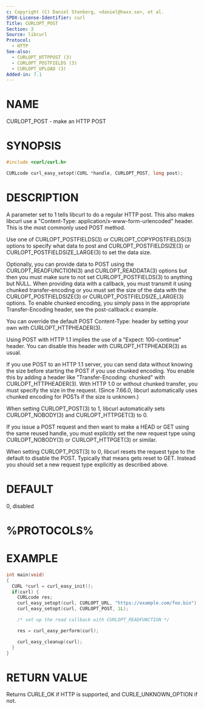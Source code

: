 ```yaml
---
c: Copyright (C) Daniel Stenberg, <daniel@haxx.se>, et al.
SPDX-License-Identifier: curl
Title: CURLOPT_POST
Section: 3
Source: libcurl
Protocol:
  - HTTP
See-also:
  - CURLOPT_HTTPPOST (3)
  - CURLOPT_POSTFIELDS (3)
  - CURLOPT_UPLOAD (3)
Added-in: 7.1
---
```


# NAME

CURLOPT_POST - make an HTTP POST

# SYNOPSIS

~~~c
#include <curl/curl.h>

CURLcode curl_easy_setopt(CURL *handle, CURLOPT_POST, long post);
~~~

# DESCRIPTION

A parameter set to 1 tells libcurl to do a regular HTTP post. This also makes
libcurl use a "Content-Type: application/x-www-form-urlencoded" header. This
is the most commonly used POST method.

Use one of CURLOPT_POSTFIELDS(3) or CURLOPT_COPYPOSTFIELDS(3)
options to specify what data to post and CURLOPT_POSTFIELDSIZE(3) or
CURLOPT_POSTFIELDSIZE_LARGE(3) to set the data size.

Optionally, you can provide data to POST using the
CURLOPT_READFUNCTION(3) and CURLOPT_READDATA(3) options but then
you must make sure to not set CURLOPT_POSTFIELDS(3) to anything but
NULL. When providing data with a callback, you must transmit it using chunked
transfer-encoding or you must set the size of the data with the
CURLOPT_POSTFIELDSIZE(3) or CURLOPT_POSTFIELDSIZE_LARGE(3)
options. To enable chunked encoding, you simply pass in the appropriate
Transfer-Encoding header, see the post-callback.c example.

You can override the default POST Content-Type: header by setting your own
with CURLOPT_HTTPHEADER(3).

Using POST with HTTP 1.1 implies the use of a "Expect: 100-continue" header.
You can disable this header with CURLOPT_HTTPHEADER(3) as usual.

If you use POST to an HTTP 1.1 server, you can send data without knowing the
size before starting the POST if you use chunked encoding. You enable this by
adding a header like "Transfer-Encoding: chunked" with
CURLOPT_HTTPHEADER(3). With HTTP 1.0 or without chunked transfer, you
must specify the size in the request. (Since 7.66.0, libcurl automatically
uses chunked encoding for POSTs if the size is unknown.)

When setting CURLOPT_POST(3) to 1, libcurl automatically sets
CURLOPT_NOBODY(3) and CURLOPT_HTTPGET(3) to 0.

If you issue a POST request and then want to make a HEAD or GET using the same
reused handle, you must explicitly set the new request type using
CURLOPT_NOBODY(3) or CURLOPT_HTTPGET(3) or similar.

When setting CURLOPT_POST(3) to 0, libcurl resets the request type to the
default to disable the POST. Typically that means gets reset to GET. Instead
you should set a new request type explicitly as described above.

# DEFAULT

0, disabled

# %PROTOCOLS%

# EXAMPLE

~~~c
int main(void)
{
  CURL *curl = curl_easy_init();
  if(curl) {
    CURLcode res;
    curl_easy_setopt(curl, CURLOPT_URL, "https://example.com/foo.bin");
    curl_easy_setopt(curl, CURLOPT_POST, 1L);

    /* set up the read callback with CURLOPT_READFUNCTION */

    res = curl_easy_perform(curl);

    curl_easy_cleanup(curl);
  }
}
~~~

# RETURN VALUE

Returns CURLE_OK if HTTP is supported, and CURLE_UNKNOWN_OPTION if not.
